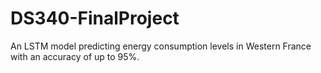 # DS340-FinalProject

An LSTM model predicting energy consumption levels in Western France with an accuracy of up to 95%.
